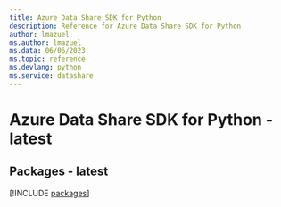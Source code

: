 ```yaml
---
title: Azure Data Share SDK for Python
description: Reference for Azure Data Share SDK for Python
author: lmazuel
ms.author: lmazuel
ms.data: 06/06/2023
ms.topic: reference
ms.devlang: python
ms.service: datashare
---
```

# Azure Data Share SDK for Python - latest
## Packages - latest
[!INCLUDE [packages](data-share-index.md)]